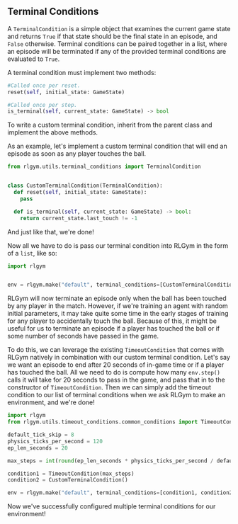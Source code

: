 ## Terminal Conditions
A `TerminalCondition` is a simple object that examines the current game state and returns `True` if that state should be the final state in an episode, and `False` otherwise.
Terminal conditions can be paired together in a list, where an episode will be terminated if any of the provided terminal conditions are evaluated to `True`.

A terminal condition must implement two methods:
```python
#Called once per reset.
reset(self, initial_state: GameState)

#Called once per step.
is_terminal(self, current_state: GameState) -> bool
```
To write a custom terminal condition, inherit from the parent class and implement the above methods.

As an example, let's implement a custom terminal condition that will end an episode as soon as any player touches the ball.
```python
from rlgym.utils.terminal_conditions import TerminalCondition


class CustomTerminalCondition(TerminalCondition):
  def reset(self, initial_state: GameState):
    pass

  def is_terminal(self, current_state: GameState) -> bool:
    return current_state.last_touch != -1
```
And just like that, we're done!

Now all we have to do is pass our terminal condition into RLGym in the form of a `list`, like so:
```python
import rlgym


env = rlgym.make("default", terminal_conditions=[CustomTerminalCondition()])
```
RLGym will now terminate an episode only when the ball has been touched by any player in the match. However, if we're training an agent with random initial parameters, it may
take quite some time in the early stages of training for any player to accidentally touch the ball. Because of this, it might be useful for us to terminate an episode if a 
player has touched the ball or if some number of seconds have passed in the game.

To do this, we can leverage the existing `TimeoutCondition` that comes with RLGym natively in combination with our custom terminal condition. Let's say we want an episode to end
after 20 seconds of in-game time or if a player has touched the ball. All we need to do is compute how many `env.step()` calls it will take for 20 seconds to pass in the game, 
and pass that in to the constructor of `TimeoutCondition`. Then we can simply add the timeout condition to our list of terminal conditions when we ask RLGym to make an 
environment, and we're done!

```python
import rlgym
from rlgym.utils.timeout_conditions.common_conditions import TimeoutCondition

default_tick_skip = 8
physics_ticks_per_second = 120
ep_len_seconds = 20

max_steps = int(round(ep_len_seconds * physics_ticks_per_second / default_tick_skip))

condition1 = TimeoutCondition(max_steps)
condition2 = CustomTerminalCondition()

env = rlgym.make("default", terminal_conditions=[condition1, condition2])
```
Now we've successfully configured multiple terminal conditions for our environment!
